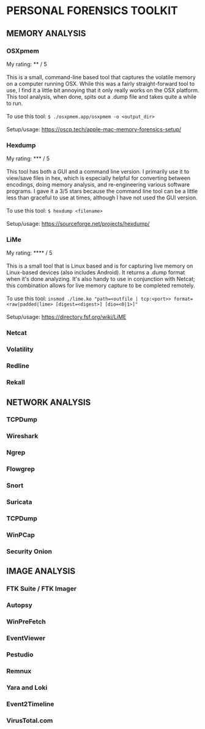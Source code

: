 # PERSONAL FORENSICS TOOLKIT

## MEMORY ANALYSIS
### OSXpmem
My rating: ** / 5 <br><br>
This is a small, command-line based tool that captures the volatile memory on a computer running OSX. While this was a fairly straight-forward tool to use, I find it a little bit annoying that it only really works on the OSX platform. This tool analysis, when done, spits out a .dump file and takes quite a while to run. <br><br>
To use this tool: ```$ ./osxpmem.app/osxpmem -o <output_dir>```<br><br>
Setup/usage: https://oscp.tech/apple-mac-memory-forensics-setup/

### Hexdump
My rating: *** / 5 <br><br>
This tool has both a GUI and a command line version. I primarily use it to view/save files in hex, which is especially helpful for converting between encodings, doing memory analysis, and re-engineering various software programs. I gave it a 3/5 stars because the command line tool can be a little less than graceful to use at times, although I have not used the GUI version. <br><br>
To use this tool: ```$ hexdump <filename>```<br><br>
Setup/usage: https://sourceforge.net/projects/hexdump/

### LiMe
My rating: **** / 5 <br><br>
This is a small tool that is Linux based and is for capturing live memory on Linux-based devices (also includes Android). It returns a .dump format when it's done analyzing. It's also handy to use in conjunction with Netcat; this combination allows for live memory capture to be completed remotely. <br><br>
To use this tool: ```insmod ./lime.ko "path=<outfile | tcp:<port>> format=<raw|padded|lime> [digest=<digest>] [dio=<0|1>]"```<br><br>
Setup/usage: https://directory.fsf.org/wiki/LiME

### Netcat
### Volatility
### Redline
### Rekall

## NETWORK ANALYSIS
### TCPDump
### Wireshark
### Ngrep
### Flowgrep
### Snort
### Suricata
### TCPDump 
### WinPCap
### Security Onion

## IMAGE ANALYSIS
### FTK Suite / FTK Imager
### Autopsy
### WinPreFetch
### EventViewer
### Pestudio
### Remnux
### Yara and Loki
### Event2Timeline
### VirusTotal.com
